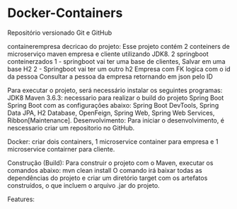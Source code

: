 # Docker-Containers
 Repositório versionado Git e GitHub

containerempresa
decricao do projeto: Esse projeto contém 2 conteiners de microserviço maven empresa e cliente utilizando JDK8.
2 springboot conteinerzados
1 - springboot vai ter uma base de clientes, Salvar em uma base H2
2 - Springboot vai ter um outro h2
Empresa com FK logica com o id da pessoa
Consultar a pessoa da empresa retornando em json pelo ID

Para executar o projeto, será necessário instalar os seguintes programas:
JDK8
Maven 3.6.3: necessario para realizar o build do projeto Spring Boot
Spring Boot com as configurações abaixo: 
Spring Boot DevTools, Spring Data JPA, H2 Database, OpenFeign, Spring Web, Spring Web Services, Ribbon[Maintenance].
Desenvolvimento:
Para iniciar o desenvolvimento, é nescessario criar um repositorio no GitHub.

Docker:
criar dois containers, 1 microservice container para empresa e 1 microservice contairner para cliente. 

Construção (Build):
Para construir o projeto com o Maven, executar os comandos abaixo:
mvn clean install
O comando irá baixar todas as dependências do projeto e criar um diretório target com os artefatos
construídos, o que incluem o arquivo .jar do projeto.

Features:
